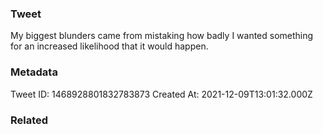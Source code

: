 ### Tweet
My biggest blunders came from mistaking how badly I wanted something for an increased likelihood that it would happen.

### Metadata
Tweet ID: 1468928801832783873
Created At: 2021-12-09T13:01:32.000Z

### Related

